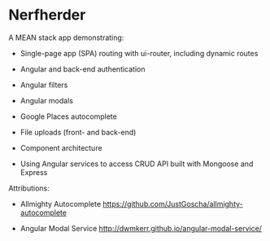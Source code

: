 # Nerfherder #

A MEAN stack app demonstrating:

* Single-page app (SPA) routing with ui-router, including dynamic routes

* Angular and back-end authentication

* Angular filters

* Angular modals

* Google Places autocomplete

* File uploads (front- and back-end)

* Component architecture

* Using Angular services to access CRUD API built with Mongoose and Express

Attributions:

* Allmighty Autocomplete https://github.com/JustGoscha/allmighty-autocomplete

* Angular Modal Service http://dwmkerr.github.io/angular-modal-service/